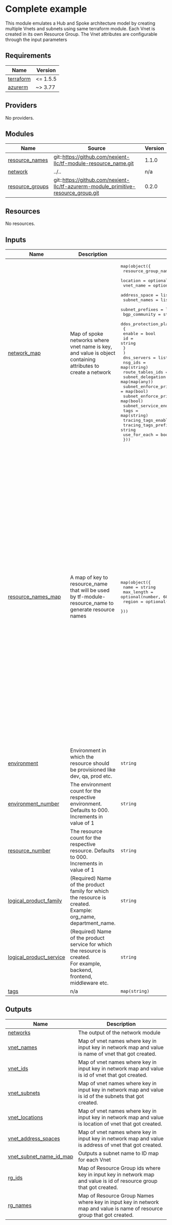 # Complete example
 This module emulates a Hub and Spoke architecture model by creating multiple Vnets and subnets using same terraform module. Each Vnet is created in its own Resource Group. The Vnet attributes are configurable through the input parameters

<!-- BEGINNING OF PRE-COMMIT-TERRAFORM DOCS HOOK -->
## Requirements

| Name | Version |
|------|---------|
| <a name="requirement_terraform"></a> [terraform](#requirement\_terraform) | <= 1.5.5 |
| <a name="requirement_azurerm"></a> [azurerm](#requirement\_azurerm) | ~> 3.77 |

## Providers

No providers.

## Modules

| Name | Source | Version |
|------|--------|---------|
| <a name="module_resource_names"></a> [resource\_names](#module\_resource\_names) | git::https://github.com/nexient-llc/tf-module-resource_name.git | 1.1.0 |
| <a name="module_network"></a> [network](#module\_network) | ../.. | n/a |
| <a name="module_resource_groups"></a> [resource\_groups](#module\_resource\_groups) | git::https://github.com/nexient-llc/tf-azurerm-module_primitive-resource_group.git | 0.2.0 |

## Resources

No resources.

## Inputs

| Name | Description | Type | Default | Required |
|------|-------------|------|---------|:--------:|
| <a name="input_network_map"></a> [network\_map](#input\_network\_map) | Map of spoke networks where vnet name is key, and value is object containing attributes to create a network | <pre>map(object({<br>    resource_group_name = optional(string)<br>    location            = optional(string)<br>    vnet_name           = optional(string)<br>    address_space       = list(string)<br>    subnet_names        = list(string)<br>    subnet_prefixes     = list(string)<br>    bgp_community       = string<br>    ddos_protection_plan = object(<br>      {<br>        enable = bool<br>        id     = string<br>      }<br>    )<br>    dns_servers                                           = list(string)<br>    nsg_ids                                               = map(string)<br>    route_tables_ids                                      = map(string)<br>    subnet_delegation                                     = map(map(any))<br>    subnet_enforce_private_link_endpoint_network_policies = map(bool)<br>    subnet_enforce_private_link_service_network_policies  = map(bool)<br>    subnet_service_endpoints                              = map(list(string))<br>    tags                                                  = map(string)<br>    tracing_tags_enabled                                  = bool<br>    tracing_tags_prefix                                   = string<br>    use_for_each                                          = bool<br>  }))</pre> | n/a | yes |
| <a name="input_resource_names_map"></a> [resource\_names\_map](#input\_resource\_names\_map) | A map of key to resource\_name that will be used by tf-module-resource\_name to generate resource names | <pre>map(object({<br>    name       = string<br>    max_length = optional(number, 60)<br>    region     = optional(string, "eastus2")<br>  }))</pre> | <pre>{<br>  "hub_sbnt": {<br>    "max_length": 80,<br>    "name": "hubsbnt",<br>    "region": "eastus"<br>  },<br>  "hub_vnet": {<br>    "max_length": 80,<br>    "name": "hubvnet",<br>    "region": "eastus"<br>  },<br>  "resource_group_hub": {<br>    "max_length": 80,<br>    "name": "rg",<br>    "region": "eastus"<br>  },<br>  "resource_group_spoke1": {<br>    "max_length": 80,<br>    "name": "rg",<br>    "region": "eastus2"<br>  },<br>  "resource_group_spoke2": {<br>    "max_length": 80,<br>    "name": "rg",<br>    "region": "southindia"<br>  },<br>  "spoke1_sbnt": {<br>    "max_length": 80,<br>    "name": "spokesbnt",<br>    "region": "eastus2"<br>  },<br>  "spoke1_vnet": {<br>    "max_length": 80,<br>    "name": "spokevnet",<br>    "region": "eastus2"<br>  },<br>  "spoke2_sbnt": {<br>    "max_length": 80,<br>    "name": "spokesbnt",<br>    "region": "southindia"<br>  },<br>  "spoke2_vnet": {<br>    "max_length": 80,<br>    "name": "spokevnet",<br>    "region": "southindia"<br>  }<br>}</pre> | no |
| <a name="input_environment"></a> [environment](#input\_environment) | Environment in which the resource should be provisioned like dev, qa, prod etc. | `string` | `"dev"` | no |
| <a name="input_environment_number"></a> [environment\_number](#input\_environment\_number) | The environment count for the respective environment. Defaults to 000. Increments in value of 1 | `string` | `"001"` | no |
| <a name="input_resource_number"></a> [resource\_number](#input\_resource\_number) | The resource count for the respective resource. Defaults to 000. Increments in value of 1 | `string` | `"001"` | no |
| <a name="input_logical_product_family"></a> [logical\_product\_family](#input\_logical\_product\_family) | (Required) Name of the product family for which the resource is created.<br>    Example: org\_name, department\_name. | `string` | `"launch"` | no |
| <a name="input_logical_product_service"></a> [logical\_product\_service](#input\_logical\_product\_service) | (Required) Name of the product service for which the resource is created.<br>    For example, backend, frontend, middleware etc. | `string` | `"network"` | no |
| <a name="input_tags"></a> [tags](#input\_tags) | n/a | `map(string)` | `{}` | no |

## Outputs

| Name | Description |
|------|-------------|
| <a name="output_networks"></a> [networks](#output\_networks) | The output of the network module |
| <a name="output_vnet_names"></a> [vnet\_names](#output\_vnet\_names) | Map of vnet names where key in input key in network map and value is name of vnet that got created. |
| <a name="output_vnet_ids"></a> [vnet\_ids](#output\_vnet\_ids) | Map of vnet names where key in input key in network map and value is id of vnet that got created. |
| <a name="output_vnet_subnets"></a> [vnet\_subnets](#output\_vnet\_subnets) | Map of vnet names where key in input key in network map and value is id of the subnets that got created. |
| <a name="output_vnet_locations"></a> [vnet\_locations](#output\_vnet\_locations) | Map of vnet names where key in input key in network map and value is location of vnet that got created. |
| <a name="output_vnet_address_spaces"></a> [vnet\_address\_spaces](#output\_vnet\_address\_spaces) | Map of vnet names where key in input key in network map and value is address of vnet that got created. |
| <a name="output_vnet_subnet_name_id_map"></a> [vnet\_subnet\_name\_id\_map](#output\_vnet\_subnet\_name\_id\_map) | Outputs a subnet name to ID map for each Vnet |
| <a name="output_rg_ids"></a> [rg\_ids](#output\_rg\_ids) | Map of Resource Group ids where key in input key in network map and value is id of resource group that got created. |
| <a name="output_rg_names"></a> [rg\_names](#output\_rg\_names) | Map of Resource Group Names where key in input key in network map and value is name of resource group that got created. |
<!-- END OF PRE-COMMIT-TERRAFORM DOCS HOOK -->
